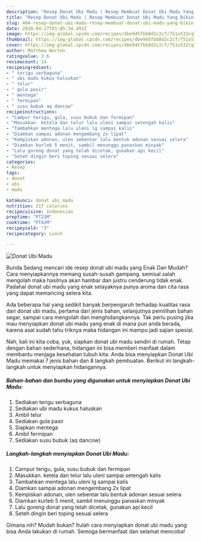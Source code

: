 ```yaml
---
description: "Resep Donat Ubi Madu | Resep Membuat Donat Ubi Madu Yang Bikin Ngiler"
title: "Resep Donat Ubi Madu | Resep Membuat Donat Ubi Madu Yang Bikin Ngiler"
slug: 404-resep-donat-ubi-madu-resep-membuat-donat-ubi-madu-yang-bikin-ngiler
date: 2020-04-27T01:05:34.493Z
image: https://img-global.cpcdn.com/recipes/dbe945fbb8d2c2cf/751x532cq70/donat-ubi-madu-foto-resep-utama.jpg
thumbnail: https://img-global.cpcdn.com/recipes/dbe945fbb8d2c2cf/751x532cq70/donat-ubi-madu-foto-resep-utama.jpg
cover: https://img-global.cpcdn.com/recipes/dbe945fbb8d2c2cf/751x532cq70/donat-ubi-madu-foto-resep-utama.jpg
author: Matthew Norton
ratingvalue: 3.6
reviewcount: 14
recipeingredient:
- " terigu serbaguna"
- " ubi madu kukus haluskan"
- " telur"
- " gula pasir"
- " mentega"
- " fermipan"
- " susu bubuk aq dancow"
recipeinstructions:
- "Campur terigu, gula, susu bubuk dan fermipan"
- "Masukkan. ketela dan telur lalu uleni sampai setengah kalis"
- "Tambahkan mentega lalu uleni lg sampai kalis"
- "Diamkan sampai adonan mengembang 2x lipat"
- "Kempiskan adonan, ulen sebentar lalu bentuk adonan sesuai selera"
- "Diamkan kurleb 5 menit, sambil menunggu panaskan minyak"
- "Lalu goreng donat yang telah dicetak, gunakan api kecil"
- "Seteh dingin beri toping sesuai selera"
categories:
- Resep
tags:
- donat
- ubi
- madu

katakunci: donat ubi madu 
nutrition: 217 calories
recipecuisine: Indonesian
preptime: "PT23M"
cooktime: "PT42M"
recipeyield: "3"
recipecategory: Lunch

---
```



![Donat Ubi Madu](https://img-global.cpcdn.com/recipes/dbe945fbb8d2c2cf/751x532cq70/donat-ubi-madu-foto-resep-utama.jpg)

Bunda Sedang mencari ide resep donat ubi madu yang Enak Dan Mudah? Cara menyiapkannya memang susah-susah gampang. semisal salah mengolah maka hasilnya akan hambar dan justru cenderung tidak enak. Padahal donat ubi madu yang enak selayaknya punya aroma dan cita rasa yang dapat memancing selera kita.

Ada beberapa hal yang sedikit banyak berpengaruh terhadap kualitas rasa dari donat ubi madu, pertama dari jenis bahan, selanjutnya pemilihan bahan segar, sampai cara mengolah dan menghidangkannya. Tak perlu pusing jika mau menyiapkan donat ubi madu yang enak di mana pun anda berada, karena asal sudah tahu triknya maka hidangan ini mampu jadi sajian spesial.




Nah, kali ini kita coba, yuk, siapkan donat ubi madu sendiri di rumah. Tetap dengan bahan sederhana, hidangan ini bisa memberi manfaat dalam membantu menjaga kesehatan tubuh kita. Anda bisa menyiapkan Donat Ubi Madu memakai 7 jenis bahan dan 8 langkah pembuatan. Berikut ini langkah-langkah untuk menyiapkan hidangannya.

<!--inarticleads1-->

##### Bahan-bahan dan bumbu yang digunakan untuk menyiapkan Donat Ubi Madu:

1. Sediakan  terigu serbaguna
1. Sediakan  ubi madu kukus haluskan
1. Ambil  telur
1. Sediakan  gula pasir
1. Siapkan  mentega
1. Ambil  fermipan
1. Sediakan  susu bubuk (aq dancow)




<!--inarticleads2-->

##### Langkah-langkah menyiapkan Donat Ubi Madu:

1. Campur terigu, gula, susu bubuk dan fermipan
1. Masukkan. ketela dan telur lalu uleni sampai setengah kalis
1. Tambahkan mentega lalu uleni lg sampai kalis
1. Diamkan sampai adonan mengembang 2x lipat
1. Kempiskan adonan, ulen sebentar lalu bentuk adonan sesuai selera
1. Diamkan kurleb 5 menit, sambil menunggu panaskan minyak
1. Lalu goreng donat yang telah dicetak, gunakan api kecil
1. Seteh dingin beri toping sesuai selera




Gimana nih? Mudah bukan? Itulah cara menyiapkan donat ubi madu yang bisa Anda lakukan di rumah. Semoga bermanfaat dan selamat mencoba!
